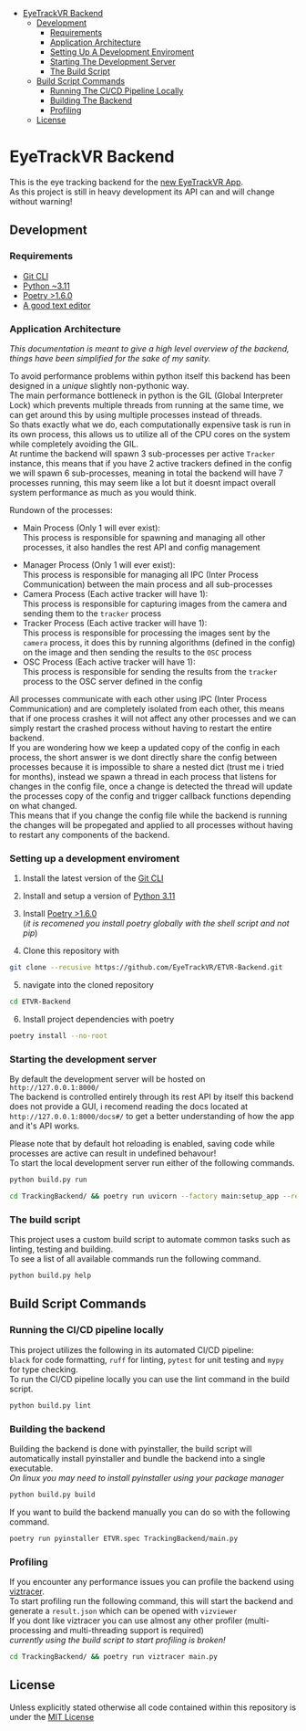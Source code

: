 - [EyeTrackVR Backend](#eyetrackvr-backend)
    - [Development](#development)
        - [Requirements](#requirements)
        - [Application Architecture](#application-architecture)
        - [Setting Up A Development Enviroment](#setting-up-a-development-enviroment)
        - [Starting The Development Server](#starting-the-development-server)
        - [The Build Script](#the-build-script)
    - [Build Script Commands](#build-script-commands)
        - [Running The CI/CD Pipeline Locally](#running-the-cicd-pipeline-locally)
        - [Building The Backend](#building-the-backend)
        - [Profiling](#profiling)
    - [License](#license)


# EyeTrackVR Backend
This is the eye tracking backend for the [new EyeTrackVR App](https://github.com/EyeTrackVR/SolidJSGUI). \
As this project is still in heavy development its API can and will change without warning!

<!-- TODO: maybe ddd section on IR emitter safety? -->

## Development
### Requirements
- [Git CLI](https://git-scm.com/downloads)
- [Python ~3.11](https://www.python.org/downloads/)
- [Poetry >1.6.0](https://python-poetry.org/docs/#installation)
- [A good text editor](https://neovim.io/)

<!-- TODO: firgure out how to explain complex multi-proccessing shit better -->
### Application Architecture
*This documentation is meant to give a high level overview of the backend, things have been simplified for the sake of my sanity.*

To avoid performance problems within python itself this backend has been designed in a *unique* slightly non-pythonic way. \
The main performance bottleneck in python is the GIL (Global Interpreter Lock) which prevents multiple threads from running at the same time, we can get around this by using multiple processes instead of threads. \
So thats exactly what we do, each computationally expensive task is run in its own process, this allows us to utilize all of the CPU cores on the system while completely avoiding the GIL. \
At runtime the backend will spawn 3 sub-processes per active `Tracker` instance, this means that if you have 2 active trackers defined in the config we will spawn 6 sub-processes,
meaning in total the backend will have 7 processes running, this may seem like a lot but it doesnt impact overall system performance as much as you would think.

Rundown of the processes:
* Main Process (Only 1 will ever exist): \
    This process is responsible for spawning and managing all other processes, it also handles the rest API and config management
- Manager Process (Only 1 will ever exist): \
    This process is responsible for managing all IPC (Inter Process Communication) between the main process and all sub-processes
-  Camera Process (Each active tracker will have 1): \
    This process is responsible for capturing images from the camera and sending them to the `tracker` process
- Tracker Process (Each active tracker will have 1): \
    This process is responsible for processing the images sent by the `camera` process, it does this by running algorithms
    (defined in the config) on the image and then sending the results to the `OSC` process
- OSC Process (Each active tracker will have 1): \
    This process is responsible for sending the results from the `tracker` process to the OSC server defined in the config

All processes communicate with each other using IPC (Inter Process Communication) and are completely isolated from each other,
this means that if one process crashes it will not affect any other processes and we can simply restart the crashed process without having to restart the entire backend. \
If you are wondering how we keep a updated copy of the config in each process, the short answer is we dont directly share the config between processes because it is impossible to share a nested dict (trust me i tried for months),
instead we spawn a thread in each process that listens for changes in the config file, once a change is detected the thread will update the processes copy of the config and trigger callback functions depending on what changed. \
This means that if you change the config file while the backend is running the changes will be propegated and applied to all processes without having to restart any components of the backend.

### Setting up a development enviroment
1. Install the latest version of the [Git CLI](https://git-scm.com/downloads)

2. Install and setup a version of [Python 3.11](https://www.python.org/downloads/)

3. Install [Poetry >1.6.0](https://python-poetry.org/docs/#installation) \
(*it is recomened you install poetry globally with the shell script and not pip*)

4. Clone this repository with
```bash
git clone --recusive https://github.com/EyeTrackVR/ETVR-Backend.git
```

5. navigate into the cloned repository
```bash
cd ETVR-Backend
```

6. Install project dependencies with poetry
```bash
poetry install --no-root
```

### Starting the development server
By default the development server will be hosted on `http://127.0.0.1:8000/` \
The backend is controlled entirely through its rest API by itself this backend does not provide a GUI, i recomend reading the docs located at `http://127.0.0.1:8000/docs#/` to get a better understanding of how the app and it's API works.

Please note that by default hot reloading is enabled, saving code while processes are active can result in undefined behavour! \
To start the local development server run either of the following commands.
```bash
python build.py run
```
```bash
cd TrackingBackend/ && poetry run uvicorn --factory main:setup_app --reload --port 8000
```

### The build script
This project uses a custom build script to automate common tasks such as linting, testing and building. \
To see a list of all available commands run the following command.
```bash
python build.py help
```


## Build Script Commands
### Running the CI/CD pipeline locally
This project utilizes the following in its automated CI/CD pipeline: \
`black` for code formatting, `ruff` for linting, `pytest` for unit testing and `mypy` for type checking. \
To run the CI/CD pipeline locally you can use the lint command in the build script.
```bash
python build.py lint
```

### Building the backend
Building the backend is done with pyinstaller, the build script will automatically install pyinstaller and bundle the backend into a single executable. \
*On linux you may need to install pyinstaller using your package manager*
```bash
python build.py build
```
If you want to build the backend manually you can do so with the following command.
```bash
poetry run pyinstaller ETVR.spec TrackingBackend/main.py
```

### Profiling
If you encounter any performance issues you can profile the backend using [viztracer](https://github.com/gaogaotiantian/viztracer). \
To start profiling run the following command, this will start the backend and generate a `result.json` which can be opened with `vizviewer` \
If you dont like viztracer you can use almost any other profiler (multi-processing and multi-threading support is required)\
*currently using the build script to start profiling is broken!*
```bash
cd TrackingBackend/ && poetry run viztracer main.py
```


## License
Unless explicitly stated otherwise all code contained within this repository is under the [MIT License](./LICENSE)